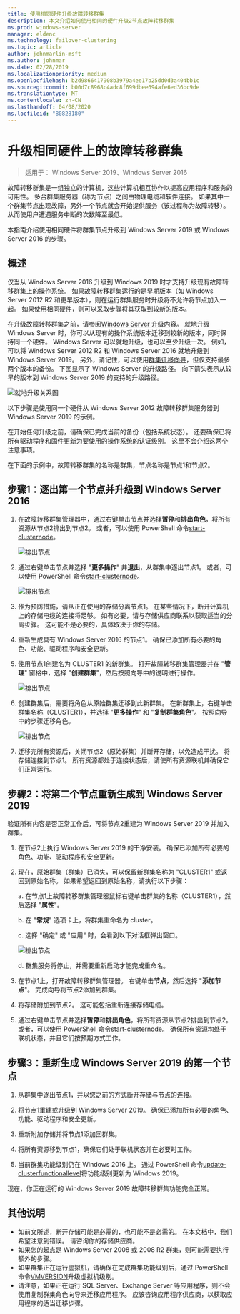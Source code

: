 ```yaml
---
title: 使用相同硬件升级故障转移群集
description: 本文介绍如何使用相同的硬件升级2节点故障转移群集
ms.prod: windows-server
manager: eldenc
ms.technology: failover-clustering
ms.topic: article
author: johnmarlin-msft
ms.author: johnmar
ms.date: 02/28/2019
ms.localizationpriority: medium
ms.openlocfilehash: b2d9866417908b3979a4ee17b25dd0d3a404bb1c
ms.sourcegitcommit: b00d7c8968c4adc8f699dbee694afe6ed36bc9de
ms.translationtype: MT
ms.contentlocale: zh-CN
ms.lasthandoff: 04/08/2020
ms.locfileid: "80828180"
---
```

# <a name="upgrading-failover-clusters-on-the-same-hardware"></a>升级相同硬件上的故障转移群集

> 适用于： Windows Server 2019、Windows Server 2016

故障转移群集是一组独立的计算机，这些计算机相互协作以提高应用程序和服务的可用性。 多台群集服务器（称为节点）之间由物理电缆和软件连接。 如果其中一个群集节点出现故障，另外一个节点就会开始提供服务（该过程称为故障转移）。 从而使用户遭遇服务中断的次数降至最低。

本指南介绍使用相同硬件将群集节点升级到 Windows Server 2019 或 Windows Server 2016 的步骤。

## <a name="overview"></a>概述

仅当从 Windows Server 2016 升级到 Windows 2019 时才支持升级现有故障转移群集上的操作系统。  如果故障转移群集运行的是早期版本（如 Windows Server 2012 R2 和更早版本），则在运行群集服务时升级将不允许将节点加入一起。  如果使用相同硬件，则可以采取步骤将其获取到较新的版本。  

在升级故障转移群集之前，请参阅[Windows Server 升级内容](../upgrade/upgrade-overview.md)。  就地升级 Windows Server 时，你可以从现有的操作系统版本迁移到较新的版本，同时保持同一个硬件。 Windows Server 可以就地升级，也可以至少升级一次。 例如，可以将 Windows Server 2012 R2 和 Windows Server 2016 就地升级到 Windows Server 2019。  另外，请记住，可以使用[群集迁移向导](https://blogs.msdn.microsoft.com/clustering/2012/06/25/how-to-move-highly-available-clustered-vms-to-windows-server-2012-with-the-cluster-migration-wizard/)，但仅支持最多两个版本的备份。 下图显示了 Windows Server 的升级路径。 向下箭头表示从较早的版本到 Windows Server 2019 的支持的升级路径。

![就地升级关系图](media/In-Place-Upgrade/In-Place-Upgrade-1.png)

以下步骤是使用同一个硬件从 Windows Server 2012 故障转移群集服务器到 Windows Server 2019 的示例。  

在开始任何升级之前，请确保已完成当前的备份（包括系统状态）。  还要确保已将所有驱动程序和固件更新为要使用的操作系统的认证级别。  这里不会介绍这两个注意事项。

在下面的示例中，故障转移群集的名称是群集，节点名称是节点1和节点2。

## <a name="step-1-evict-first-node-and-upgrade-to-windows-server-2016"></a>步骤1：逐出第一个节点并升级到 Windows Server 2016

1. 在故障转移群集管理器中，通过右键单击节点并选择**暂停**和**排出角色**，将所有资源从节点2排出到节点2。  或者，可以使用 PowerShell 命令[start-clusternode](https://docs.microsoft.com/powershell/module/failoverclusters/suspend-clusternode)。

    ![排出节点](media/In-Place-Upgrade/In-Place-Upgrade-2.png)

2. 通过右键单击节点并选择 "**更多操作**" 并**退出**，从群集中逐出节点1。  或者，可以使用 PowerShell 命令[start-clusternode](https://docs.microsoft.com/powershell/module/failoverclusters/remove-clusternode)。

    ![排出节点](media/In-Place-Upgrade/In-Place-Upgrade-3.png)

3. 作为预防措施，请从正在使用的存储分离节点1。  在某些情况下，断开计算机上的存储电缆的连接将足够。  如有必要，请与存储供应商联系以获取适当的分离步骤。  这可能不是必要的，具体取决于你的存储。

4. 重新生成具有 Windows Server 2016 的节点1。  确保已添加所有必要的角色、功能、驱动程序和安全更新。

5. 使用节点1创建名为 CLUSTER1 的新群集。  打开故障转移群集管理器并在 "**管理**" 窗格中，选择 "**创建群集**"，然后按照向导中的说明进行操作。

    ![排出节点](media/In-Place-Upgrade/In-Place-Upgrade-4.png)

6. 创建群集后，需要将角色从原始群集迁移到此新群集。  在新群集上，右键单击群集名称（CLUSTER1），并选择 "**更多操作**" 和 "**复制群集角色**"。  按照向导中的步骤迁移角色。

    ![排出节点](media/In-Place-Upgrade/In-Place-Upgrade-5.png)

7.  迁移完所有资源后，关闭节点2（原始群集）并断开存储，以免造成干扰。  将存储连接到节点1。  所有资源都处于连接状态后，请使所有资源联机并确保它们正常运行。

## <a name="step-2-rebuild-second-node-to-windows-server-2019"></a>步骤2：将第二个节点重新生成到 Windows Server 2019

验证所有内容是否正常工作后，可将节点2重建为 Windows Server 2019 并加入群集。

1. 在节点2上执行 Windows Server 2019 的干净安装。 确保已添加所有必要的角色、功能、驱动程序和安全更新。

2. 现在，原始群集（群集）已消失，可以保留新群集名称为 "CLUSTER1" 或返回到原始名称。  如果希望返回到原始名称，请执行以下步骤：
   
   a. 在节点1上故障转移群集管理器鼠标右键单击群集的名称（CLUSTER1），然后选择 "**属性**"。
   
   b. 在 "**常规**" 选项卡上，将群集重命名为 cluster。

   c. 选择 "确定" 或 "应用" 时，会看到以下对话框弹出窗口。

    ![排出节点](media/In-Place-Upgrade/In-Place-Upgrade-6.png)

    d. 群集服务将停止，并需要重新启动才能完成重命名。

3. 在节点1上，打开故障转移群集管理器。  右键单击**节点**，然后选择 "**添加节点**"。  完成向导将节点2添加到群集。

4. 将存储附加到节点2。 这可能包括重新连接存储电缆。 

5. 通过右键单击节点并选择**暂停**和**排出角色**，将所有资源从节点2排出到节点2。  或者，可以使用 PowerShell 命令[start-clusternode](https://docs.microsoft.com/powershell/module/failoverclusters/suspend-clusternode)。  确保所有资源均处于联机状态，并且它们按预期方式工作。

## <a name="step-3-rebuild-first-node-to-windows-server-2019"></a>步骤3：重新生成 Windows Server 2019 的第一个节点

1. 从群集中逐出节点1，并以您之前的方式断开存储与节点的连接。

2. 将节点1重建或升级到 Windows Server 2019。  确保已添加所有必要的角色、功能、驱动程序和安全更新。

3. 重新附加存储并将节点1添加回群集。

4. 将所有资源移到节点1，确保它们处于联机状态并在必要时工作。

5. 当前群集功能级别仍在 Windows 2016 上。  通过 PowerShell 命令[update-clusterfunctionallevel](https://docs.microsoft.com/powershell/module/failoverclusters/update-clusterfunctionallevel)将功能级别更新为 Windows 2019。

现在，你正在运行的 Windows Server 2019 故障转移群集功能完全正常。

## <a name="additional-notes"></a>其他说明

- 如前文所述，断开存储可能是必需的，也可能不是必需的。  在本文档中，我们希望注意到错误。  请咨询你的存储供应商。
- 如果您的起点是 Windows Server 2008 或 2008 R2 群集，则可能需要执行额外的步骤。
- 如果群集正在运行虚拟机，请确保在完成群集功能级别后，通过 PowerShell 命令[VMVERSION](https://docs.microsoft.com/powershell/module/hyper-v/update-vmversion)升级虚拟机级别。
- 请注意，如果正在运行 SQL Server、Exchange Server 等应用程序，则不会使用复制群集角色向导来迁移应用程序。  应该咨询应用程序供应商，以获取应用程序的适当迁移步骤。